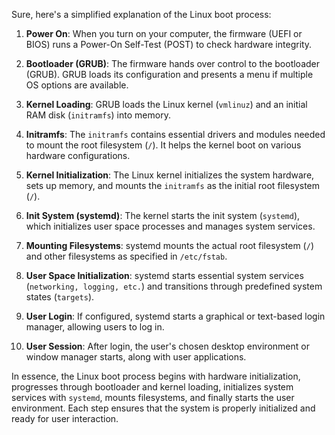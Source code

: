 Sure, here's a simplified explanation of the Linux boot process:

1. **Power On**: When you turn on your computer, the firmware (UEFI or BIOS) runs a Power-On Self-Test (POST) to check hardware integrity.

2. **Bootloader (GRUB)**: The firmware hands over control to the bootloader (GRUB). GRUB loads its configuration and presents a menu if multiple OS options are available.

3. **Kernel Loading**: GRUB loads the Linux kernel (`vmlinuz`) and an initial RAM disk (`initramfs`) into memory.

4. **Initramfs**: The `initramfs` contains essential drivers and modules needed to mount the root filesystem (`/`). It helps the kernel boot on various hardware configurations.

5. **Kernel Initialization**: The Linux kernel initializes the system hardware, sets up memory, and mounts the `initramfs` as the initial root filesystem (`/`).

6. **Init System (systemd)**: The kernel starts the init system (`systemd`), which initializes user space processes and manages system services.

7. **Mounting Filesystems**: systemd mounts the actual root filesystem (`/`) and other filesystems as specified in `/etc/fstab`.

8. **User Space Initialization**: systemd starts essential system services (`networking, logging, etc.`) and transitions through predefined system states (`targets`).

9. **User Login**: If configured, systemd starts a graphical or text-based login manager, allowing users to log in.

10. **User Session**: After login, the user's chosen desktop environment or window manager starts, along with user applications.

In essence, the Linux boot process begins with hardware initialization, progresses through bootloader and kernel loading, initializes system services with `systemd`, mounts filesystems, and finally starts the user environment. Each step ensures that the system is properly initialized and ready for user interaction.
